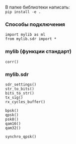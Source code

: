 В папке библиотеки написать:    
`pip install -e .`


### Способы подключения 
```
import mylib as ml
from mylib.sdr import *
```


### mylib (функции стандарт)
```
corr()
```


### mylib.sdr
```
sdr_settings()
str_to_bits()
bits_to_str()
tx_sig()
rx_cycles_buffer()

bpsk()
qpsk()
psk8()
qam16()
qam32()

synchro_qpsk()
```
